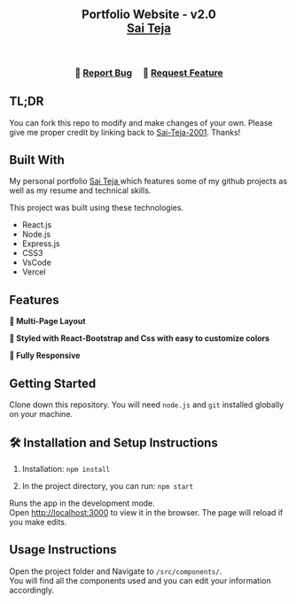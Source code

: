 <h2 align="center">
  Portfolio Website - v2.0<br/>
  <a href="https://my-portfolio-2001.netlify.app/" target="_blank">Sai Teja</a>
</h2>
<br/>

<h3 align="center">
    🔹
    <a href="https://github.com/Sai-Teja-2001/React-Portfolio-main/issues">Report Bug</a> &nbsp; &nbsp;
    🔹
    <a href="https://github.com/Sai-Teja-2001/React-Portfolio-main/issues">Request Feature</a>
</h3>

## TL;DR

You can fork this repo to modify and make changes of your own. Please give me proper credit by linking back to [Sai-Teja-2001](https://github.com/Sai-Teja-2001/React-Portfolio-main/). Thanks!

## Built With

My personal portfolio <a href="https://my-portfolio-2001.netlify.app/" target="_blank">Sai Teja </a> which features some of my github projects as well as my resume and technical skills.<br/>

This project was built using these technologies.

- React.js
- Node.js
- Express.js
- CSS3
- VsCode
- Vercel

## Features

**📖 Multi-Page Layout**

**🎨 Styled with React-Bootstrap and Css with easy to customize colors**

**📱 Fully Responsive**

## Getting Started

Clone down this repository. You will need `node.js` and `git` installed globally on your machine.

## 🛠 Installation and Setup Instructions

1. Installation: `npm install`

2. In the project directory, you can run: `npm start`

Runs the app in the development mode.\
Open [http://localhost:3000](http://localhost:3000) to view it in the browser.
The page will reload if you make edits.

## Usage Instructions

Open the project folder and Navigate to `/src/components/`. <br/>
You will find all the components used and you can edit your information accordingly.
